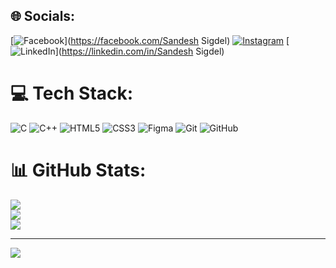 
## 🌐 Socials:
[![Facebook](https://img.shields.io/badge/Facebook-%231877F2.svg?logo=Facebook&logoColor=white)](https://facebook.com/Sandesh Sigdel) [![Instagram](https://img.shields.io/badge/Instagram-%23E4405F.svg?logo=Instagram&logoColor=white)](https://instagram.com/san.d3sh) [![LinkedIn](https://img.shields.io/badge/LinkedIn-%230077B5.svg?logo=linkedin&logoColor=white)](https://linkedin.com/in/Sandesh Sigdel) 

# 💻 Tech Stack:
![C](https://img.shields.io/badge/c-%2300599C.svg?style=plastic&logo=c&logoColor=white) ![C++](https://img.shields.io/badge/c++-%2300599C.svg?style=plastic&logo=c%2B%2B&logoColor=white) ![HTML5](https://img.shields.io/badge/html5-%23E34F26.svg?style=plastic&logo=html5&logoColor=white) ![CSS3](https://img.shields.io/badge/css3-%231572B6.svg?style=plastic&logo=css3&logoColor=white) ![Figma](https://img.shields.io/badge/figma-%23F24E1E.svg?style=plastic&logo=figma&logoColor=white) ![Git](https://img.shields.io/badge/git-%23F05033.svg?style=plastic&logo=git&logoColor=white) ![GitHub](https://img.shields.io/badge/github-%23121011.svg?style=plastic&logo=github&logoColor=white)
# 📊 GitHub Stats:
![](https://github-readme-stats.vercel.app/api?username=snd3sh&theme=neon&hide_border=false&include_all_commits=true&count_private=true)<br/>
![](https://github-readme-streak-stats.herokuapp.com/?user=snd3sh&theme=neon&hide_border=false)<br/>
![](https://github-readme-stats.vercel.app/api/top-langs/?username=snd3sh&theme=neon&hide_border=false&include_all_commits=true&count_private=true&layout=compact)

---
[![](https://visitcount.itsvg.in/api?id=snd3sh&icon=0&color=0)](https://visitcount.itsvg.in)

<!-- Proudly created with GPRM ( https://gprm.itsvg.in ) -->
